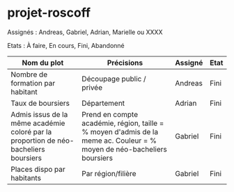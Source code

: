 # projet-roscoff

Assignés : Andreas, Gabriel, Adrian, Marielle ou XXXX

Etats : À faire, En cours, Fini, Abandonné

| Nom du plot   | Précisions     | Assigné         | Etat |
| ------------- | --------------- | --------        |--------        |
| Nombre de formation par habitant        | Découpage public / privée   | Andreas         | Fini |
| Taux de boursiers | Département | Adrian | Fini |
| Admis issus de la même académie coloré par la proportion de néo-bacheliers boursiers | Prend en compte académie, région, taille = % moyen d'admis de la meme ac. Couleur = % moyen de néo-bacheliers boursiers | Gabriel | Fini |
| Places dispo par habitants | Par région/filière | Gabriel | Fini |
